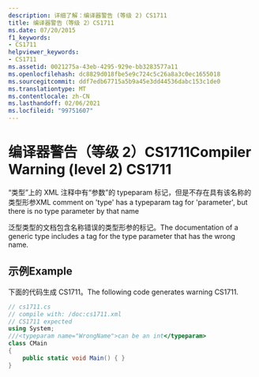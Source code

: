 ```yaml
---
description: 详细了解：编译器警告 (等级 2) CS1711
title: 编译器警告（等级 2）CS1711
ms.date: 07/20/2015
f1_keywords:
- CS1711
helpviewer_keywords:
- CS1711
ms.assetid: 0021275a-43eb-4295-929e-bb3283577a11
ms.openlocfilehash: dc8829d018fbe5e9c724c5c26a8a3c0ec1655018
ms.sourcegitcommit: ddf7edb67715a5b9a45e3dd44536dabc153c1de0
ms.translationtype: MT
ms.contentlocale: zh-CN
ms.lasthandoff: 02/06/2021
ms.locfileid: "99751607"
---
```

# <a name="compiler-warning-level-2-cs1711"></a><span data-ttu-id="d5c5f-103">编译器警告（等级 2）CS1711</span><span class="sxs-lookup"><span data-stu-id="d5c5f-103">Compiler Warning (level 2) CS1711</span></span>

<span data-ttu-id="d5c5f-104">“类型”上的 XML 注释中有“参数”的 typeparam 标记，但是不存在具有该名称的类型形参</span><span class="sxs-lookup"><span data-stu-id="d5c5f-104">XML comment on 'type' has a typeparam tag for 'parameter', but there is no type parameter by that name</span></span>  
  
 <span data-ttu-id="d5c5f-105">泛型类型的文档包含名称错误的类型形参的标记。</span><span class="sxs-lookup"><span data-stu-id="d5c5f-105">The documentation of a generic type includes a tag for the type parameter that has the wrong name.</span></span>  
  
## <a name="example"></a><span data-ttu-id="d5c5f-106">示例</span><span class="sxs-lookup"><span data-stu-id="d5c5f-106">Example</span></span>  

 <span data-ttu-id="d5c5f-107">下面的代码生成 CS1711。</span><span class="sxs-lookup"><span data-stu-id="d5c5f-107">The following code generates warning CS1711.</span></span>  
  
```csharp  
// cs1711.cs  
// compile with: /doc:cs1711.xml  
// CS1711 expected  
using System;  
///<typeparam name="WrongName">can be an int</typeparam>  
class CMain  
{  
    public static void Main() { }  
}  
```
